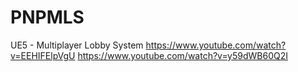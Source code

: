 # PNPMLS
UE5 - Multiplayer Lobby System
https://www.youtube.com/watch?v=EEHIFElpVgU
https://www.youtube.com/watch?v=y59dWB60Q2I
